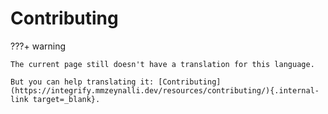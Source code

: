 # Contributing

???+ warning

    The current page still doesn't have a translation for this language.

    But you can help translating it: [Contributing](https://integrify.mmzeynalli.dev/resources/contributing/){.internal-link target=_blank}.
